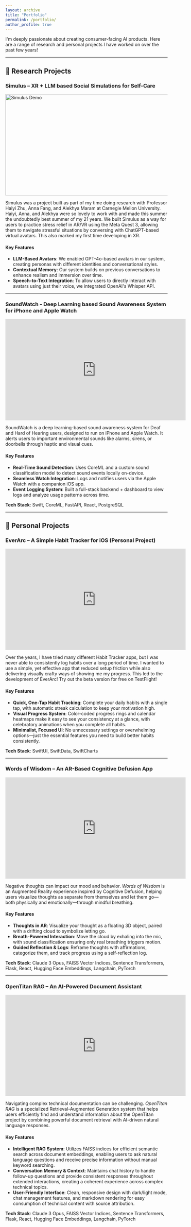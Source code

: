 ```yaml
---
layout: archive
title: "Portfolio"
permalink: /portfolio/
author_profile: true
---
```


I'm deeply passionate about creating consumer-facing AI products. Here are a range of research and personal projects I have worked on over the past few years!

---

## 🧪 Research Projects

### Simulus – XR + LLM based Social Simulations for Self-Care

<img src="{{ '/files/demos/Simulus_Demo.gif' | relative_url }}" alt="Simulus Demo" width="560" height="315">

Simulus was a project built as part of my time doing research with Professor Haiyi Zhu, Anna Fang, and Alekhya Maram at Carnegie Mellon University. Haiyi, Anna, and Alekhya were so lovely to work with and made this summer the undoubtedly best summer of my 21 years. We built Simulus as a way for users to practice stress relief in AR/VR using the Meta Quest 3, allowing them to navigate stressful situations by conversing with ChatGPT-based virtual avatars. This also marked my first time developing in XR.

#### Key Features
* **LLM-Based Avatars**: We enabled GPT-4o-based avatars in our system, creating personas with different identities and conversational styles.
* **Contextual Memory**: Our system builds on previous conversations to enhance realism and immersion over time.
* **Speech-to-Text Integration**: To allow users to directly interact with avatars using just their voice, we integrated OpenAI's Whisper API.

---

### SoundWatch - Deep Learning based Sound Awareness System for iPhone and Apple Watch

<iframe width="560" height="315" src="https://www.youtube.com/embed/aanpbJIDB4g?si=8h4zeGKxkCLtDl5v" frameborder="0" allowfullscreen></iframe>

SoundWatch is a deep learning-based sound awareness system for Deaf and Hard of Hearing users, designed to run on iPhone and Apple Watch. It alerts users to important environmental sounds like alarms, sirens, or doorbells through haptic and visual cues.

#### Key Features
* **Real-Time Sound Detection**: Uses CoreML and a custom sound classification model to detect sound events locally on-device.
* **Seamless Watch Integration**: Logs and notifies users via the Apple Watch with a companion iOS app.
* **Event Logging System**: Built a full-stack backend + dashboard to view logs and analyze usage patterns across time.

**Tech Stack**: Swift, CoreML, FastAPI, React, PostgreSQL

---

## 🚀 Personal Projects

### EverArc – A Simple Habit Tracker for iOS (Personal Project)

<iframe width="560" height="315" src="https://www.youtube.com/embed/6vDa7zFkcOc" frameborder="0" allowfullscreen></iframe>

Over the years, I have tried many different Habit Tracker apps, but I was never able to consistently log habits over a long period of time. I wanted to use a simple, yet effective app that reduced setup friction while also delivering visually crafty ways of showing me my progress. This led to the development of EverArc! Try out the beta version for free on TestFlight!

#### Key Features
* **Quick, One-Tap Habit Tracking**: Complete your daily habits with a single tap, with automatic streak calculation to keep your motivation high.
* **Visual Progress System**: Color-coded progress rings and calendar heatmaps make it easy to see your consistency at a glance, with celebratory animations when you complete all habits.
* **Minimalist, Focused UI**: No unnecessary settings or overwhelming options—just the essential features you need to build better habits consistently.

**Tech Stack**: SwiftUI, SwiftData, SwiftCharts

---

### Words of Wisdom – An AR-Based Cognitive Defusion App

<iframe width="560" height="315" src="https://www.youtube.com/embed/Lc0h_Mie0o0" frameborder="0" allowfullscreen></iframe>

Negative thoughts can impact our mood and behavior. *Words of Wisdom* is an Augmented Reality experience inspired by Cognitive Defusion, helping users visualize thoughts as separate from themselves and let them go—both physically and emotionally—through mindful breathing.

#### Key Features
* **Thoughts in AR**: Visualize your thought as a floating 3D object, paired with a drifting cloud to symbolize letting go.
* **Breath-Powered Interaction**: Move the cloud by exhaling into the mic, with sound classification ensuring only real breathing triggers motion.
* **Guided Reflection & Logs**: Reframe thoughts with affirmations, categorize them, and track progress using a self-reflection log.

**Tech Stack**: Claude 3 Opus, FAISS Vector Indices, Sentence Transformers, Flask, React, Hugging Face Embeddings, Langchain, PyTorch

---

### OpenTitan RAG – An AI-Powered Document Assistant

<iframe width="560" height="315" src="https://www.youtube.com/embed/MeZdiM05C2s" frameborder="0" allowfullscreen></iframe>

Navigating complex technical documentation can be challenging. *OpenTitan RAG* is a specialized Retrieval-Augmented Generation system that helps users efficiently find and understand information about the OpenTitan project by combining powerful document retrieval with AI-driven natural language responses.

#### Key Features
* **Intelligent RAG System**: Utilizes FAISS indices for efficient semantic search across document embeddings, enabling users to ask natural language questions and receive precise information without manual keyword searching.
* **Conversation Memory & Context**: Maintains chat history to handle follow-up questions and provide consistent responses throughout extended interactions, creating a coherent experience across complex technical topics.
* **User-Friendly Interface**: Clean, responsive design with dark/light mode, chat management features, and markdown rendering for easy consumption of technical content with source attribution.

**Tech Stack**: Claude 3 Opus, FAISS Vector Indices, Sentence Transformers, Flask, React, Hugging Face Embeddings, Langchain, PyTorch
